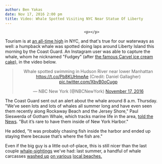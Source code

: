 ```yaml
---
author: Ben Yakas
date: Nov 17, 2016 2:00 pm
title: Video: Whale Spotted Visiting NYC Near Statue Of Liberty
---
```


	
										<p></p>

<p>Tourism is at <a href="https://web.archive.org/web/20171031013604/http://gothamist.com/2016/03/09/tourists_are_swarming_this_city_lik.php">an all-time high</a> in NYC, and that&apos;s true for our waterways as well: a humpback whale was spotted doing laps around Liberty Island this morning by the Coast Guard. An Instagram user was able to capture the whale, whom he nicknamed &quot;Fudgey&quot; (after <a href="https://web.archive.org/web/20171031013604/https://www.youtube.com/watch?v=rS6ki8D7zQA">the famous Carvel ice cream cake</a>), in the video below.</p>

<center><blockquote class="twitter-video" data-lang="en"><p lang="en" dir="ltr">Whale spotted swimming in Hudson River near lower Manhattan <a href="https://web.archive.org/web/20171031013604/https://t.co/Pb8KUHmeAe">https://t.co/Pb8KUHmeAe</a> (Credit: Daniel Gallagher) <a href="https://web.archive.org/web/20171031013604/https://t.co/XbvB0oCugp">pic.twitter.com/XbvB0oCugp</a></p>&#x2014; NBC New York (@NBCNewYork) <a href="https://web.archive.org/web/20171031013604/https://twitter.com/NBCNewYork/status/799364082239422465">November 17, 2016</a></blockquote>
<script async src="//web.archive.org/web/20171031013604js_/http://platform.twitter.com/widgets.js" charset="utf-8"></script></center>

<p>The Coast Guard sent out an alert about the whale around 8 a.m. Thursday. &quot;We&#x2019;ve seen lots and lots of whales all summer long and have even seen them recently along Rockaway Beach and the Jersey Shore,&quot; Paul Sieswerda of Gotham Whale, which tracks marine life in the area, <a href="https://web.archive.org/web/20171031013604/http://www.nydailynews.com/new-york/whale-statue-liberty-prompting-coast-guard-warning-article-1.2877300?utm_content=buffer5c38a&amp;utm_medium=social&amp;utm_source=twitter.com&amp;utm_campaign=NYDailyNewsTw">told the News</a>. &quot;But it&#x2019;s rare to have them inside of New York Harbor.&quot;</p>

<p>He added, &quot;It was probably chasing fish inside the harbor and ended up staying there because that&#x2019;s where the fish are.&quot; </p>

<p>Even if the big guy is a little out-of-place, this is still nicer than the last couple <a href="https://web.archive.org/web/20171031013604/http://gothamist.com/tags/whale">whale-sightings</a> we&apos;ve had: last summer, a handful of whale carcasses <a href="https://web.archive.org/web/20171031013604/http://gothamist.com/2014/10/09/photos_dead_50-foot_whale_and_a_tur.php">washed up</a> <a href="https://web.archive.org/web/20171031013604/http://gothamist.com/2015/06/08/dead_whale_coney_island.php">on various</a> <a href="https://web.archive.org/web/20171031013604/http://gothamist.com/2016/07/28/dead_whale_jersey_city.php">local beaches.</a></p>					
										
									
				